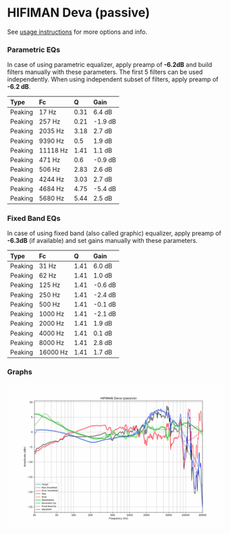 # HIFIMAN Deva (passive)
See [usage instructions](https://github.com/jaakkopasanen/AutoEq#usage) for more options and info.

### Parametric EQs
In case of using parametric equalizer, apply preamp of **-6.2dB** and build filters manually
with these parameters. The first 5 filters can be used independently.
When using independent subset of filters, apply preamp of **-6.2 dB**.

| Type    | Fc       |    Q | Gain    |
|:--------|:---------|:-----|:--------|
| Peaking | 17 Hz    | 0.31 | 6.4 dB  |
| Peaking | 257 Hz   | 0.21 | -1.9 dB |
| Peaking | 2035 Hz  | 3.18 | 2.7 dB  |
| Peaking | 9390 Hz  | 0.5  | 1.9 dB  |
| Peaking | 11118 Hz | 1.41 | 1.1 dB  |
| Peaking | 471 Hz   | 0.6  | -0.9 dB |
| Peaking | 506 Hz   | 2.83 | 2.6 dB  |
| Peaking | 4244 Hz  | 3.03 | 2.7 dB  |
| Peaking | 4684 Hz  | 4.75 | -5.4 dB |
| Peaking | 5680 Hz  | 5.44 | 2.5 dB  |

### Fixed Band EQs
In case of using fixed band (also called graphic) equalizer, apply preamp of **-6.3dB**
(if available) and set gains manually with these parameters.

| Type    | Fc       |    Q | Gain    |
|:--------|:---------|:-----|:--------|
| Peaking | 31 Hz    | 1.41 | 6.0 dB  |
| Peaking | 62 Hz    | 1.41 | 1.0 dB  |
| Peaking | 125 Hz   | 1.41 | -0.6 dB |
| Peaking | 250 Hz   | 1.41 | -2.4 dB |
| Peaking | 500 Hz   | 1.41 | -0.1 dB |
| Peaking | 1000 Hz  | 1.41 | -2.1 dB |
| Peaking | 2000 Hz  | 1.41 | 1.9 dB  |
| Peaking | 4000 Hz  | 1.41 | 0.1 dB  |
| Peaking | 8000 Hz  | 1.41 | 2.8 dB  |
| Peaking | 16000 Hz | 1.41 | 1.7 dB  |

### Graphs
![](./HIFIMAN%20Deva%20(passive).png)